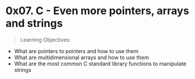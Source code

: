 0x07. C - Even more pointers, arrays and strings
================================================

> Learning Objectives:

* What are pointers to pointers and how to use them
* What are multidimensional arrays and how to use them
* What are the most common C standard library functions to manipulate strings
